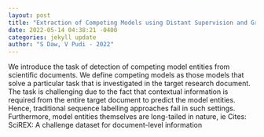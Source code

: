 ```yaml
--- 
layout: post 
title: "Extraction of Competing Models using Distant Supervision and Graph Ranking" 
date: 2022-05-14 04:38:21 -0400 
categories: jekyll update 
author: "S Daw, V Pudi - 2022" 
--- 
```

We introduce the task of detection of competing model entities from scientific documents. We define competing models as those models that solve a particular task that is investigated in the target research document. The task is challenging due to the fact that contextual information is required from the entire target document to predict the model entities. Hence, traditional sequence labelling approaches fail in such settings. Furthermore, model entities themselves are long-tailed in nature, ie Cites: SciREX: A challenge dataset for document-level information